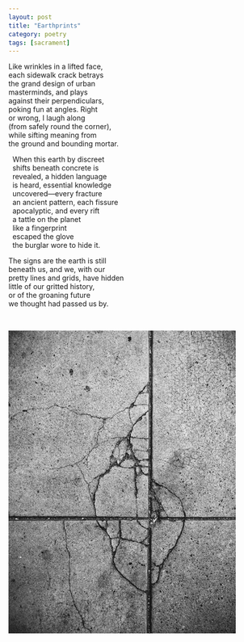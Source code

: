 ```yaml
---
layout: post
title: "Earthprints"
category: poetry
tags: [sacrament]
---
```



Like wrinkles in a lifted face,  
each sidewalk crack betrays  
the grand design of urban  
masterminds, and plays  
against their perpendiculars,  
poking fun at angles. Right   
or wrong, I laugh along  
(from safely round the corner),  
while sifting meaning from  
the ground and bounding mortar.  

&nbsp; When this earth by discreet  
&nbsp; shifts beneath concrete is  
&nbsp; revealed, a hidden language  
&nbsp; is heard, essential knowledge  
&nbsp; uncovered—every fracture  
&nbsp; an ancient pattern, each fissure  
&nbsp; apocalyptic, and every rift  
&nbsp; a tattle on the planet  
&nbsp; like a fingerprint  
&nbsp; escaped the glove  
&nbsp; the burglar wore to hide it.  

The signs are the earth is still  
beneath us, and we, with our  
pretty lines and grids, have hidden  
little of our gritted history,  
or of the groaning future  
we thought had passed us by.  

<p>&nbsp;</p>

![nautilus](/assets/nautilus.jpg)
